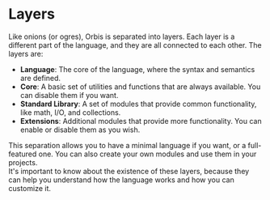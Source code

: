 # Layers

Like onions (or ogres), Orbis is separated into layers. Each layer is a different part of the language, and they are all connected to each other. The layers are:

- **Language**: The core of the language, where the syntax and semantics are defined.
- **Core**: A basic set of utilities and functions that are always available. You can disable them if you want.
- **Standard Library**: A set of modules that provide common functionality, like math, I/O, and collections.
- **Extensions**: Additional modules that provide more functionality. You can enable or disable them as you wish.

This separation allows you to have a minimal language if you want, or a full-featured one. You can also create your own modules and use them in your projects. \
It's important to know about the existence of these layers, because they can help you understand how the language works and how you can customize it.
